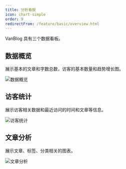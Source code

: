 ```yaml
---
title: 分析看板
icon: chart-simple
order: 9
redirectFrom: /feature/basic/overview.html
---
```


VanBlog 具有三个数据看板。

<!-- more -->

## 数据概览

展示基本的文章和字数总数，访客的基本数量和趋势增长图。

![数据概览](https://pic.mereith.com/img/3614afa8057c2fb0c078c62cad4e89b1.clipboard-2022-09-23.png)

## 访客统计

展示访客相关数据和最近访问的时间和文章等信息。

![访客统计](https://pic.mereith.com/img/067952d6fa53f62b10174690ed3b269a.clipboard-2022-08-16.png)

## 文章分析

展示文章、标签、分类相关的图表。

![文章分析](https://pic.mereith.com/img/d25024edd30cb2de2c9f9b77e8c9fd50.clipboard-2022-08-16.png)
